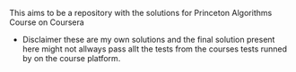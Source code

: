 This aims to be a repository with the solutions for Princeton Algorithms Course on Coursera
- Disclaimer these are my own solutions and the final solution present here might not allways pass allt the tests from the courses tests runned by on the course platform.